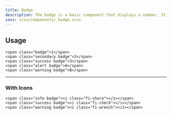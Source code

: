 ```yaml
---
title: Badge
description: The badge is a basic component that displays a number. It's useful for calling out a number of unread items.
sass: scss/components/_badge.scss
---
```


## Usage

```html_example
<span class="badge">1</span>
<span class="secondary badge">2</span>
<span class="success badge">3</span>
<span class="alert badge">A</span>
<span class="warning badge">B</span>
```

---

### With Icons

```html_example
<span class="info badge"><i class="fi-share"></i></span>
<span class="success badge"><i class="fi-check"></i></span>
<span class="warning badge"><i class="fi-wrench"></i></span>
```